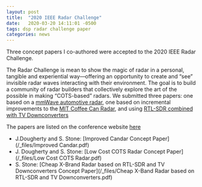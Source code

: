 ```yaml
---
layout: post
title:  "2020 IEEE Radar Challenge"
date:   2020-03-20 14:11:01 -0500
tags: dsp radar challenge paper
categories: news
---
```

Three concept papers I co-authored were accepted to the 2020 IEEE Radar Challenge.

<!-- excerpt-end -->
The Radar Challenge is mean to show the magic of radar in a personal, tangible and experiential way—offering an opportunity to create and “see” invisible radar waves interacting with their environment. The goal is to build a community of radar builders that collectively explore the art of the possible in making “COTS-based” radars. We submitted three papers: one based on a [mmWave automotive radar](https://www.ti.com/tool/IWR1843BOOST), one based on incremental improvements to the [MIT Coffee Can Radar](https://hackaday.com/2012/12/18/build-a-360-synthetic-aperture-radar-with-mits-opencourseware/), and using [RTL-SDR combined with TV Downconverters](https://www.rtl-sdr.com/receive-up-to-4-5-ghz-on-your-rtl-sdr-for-5-using-a-directv-downconverter/)

The papers are listed on the conference website [here][challenge-news-link]

- J.Dougherty and S. Stone: [Improved Candar Concept Paper](/_files/Improved Candar.pdf)
- J. Dougherty and S. Stone: [Low Cost COTS Radar Concept Paper](/_files/Low Cost COTS Radar.pdf)
- S. Stone: [Cheap X-Brand Radar based on RTL-SDR and TV Downconverters Concept Paper](/_files/Cheap X-Band Radar based on RTL-SDR and TV Downconverters.pdf)

[challenge-news-link]: https://ieee-aess.org/radar-challenge/radar-challenge-washington